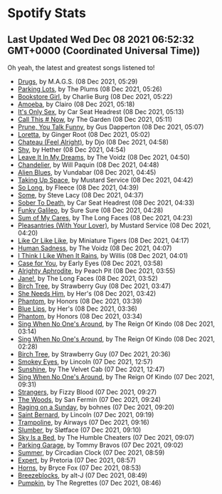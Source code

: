 
# Spotify Stats
## Last Updated Wed Dec 08 2021 06:52:32 GMT+0000 (Coordinated Universal Time))

Oh yeah, the latest and greatest songs listened to!

- [Drugs](https://www.last.fm/music/M.A.G.S./_/Drugs), by M.A.G.S. (08 Dec 2021, 05:29)
- [Parking Lots](https://www.last.fm/music/The+Plums/_/Parking+Lots), by The Plums (08 Dec 2021, 05:26)
- [Bookstore Girl](https://www.last.fm/music/Charlie+Burg/_/Bookstore+Girl), by Charlie Burg (08 Dec 2021, 05:22)
- [Amoeba](https://www.last.fm/music/Clairo/_/Amoeba), by Clairo (08 Dec 2021, 05:18)
- [It's Only Sex](https://www.last.fm/music/Car+Seat+Headrest/_/It%27s+Only+Sex), by Car Seat Headrest (08 Dec 2021, 05:13)
- [Call This # Now](https://www.last.fm/music/The+Garden/_/Call+This+%23+Now), by The Garden (08 Dec 2021, 05:11)
- [Prune, You Talk Funny](https://www.last.fm/music/Gus+Dapperton/_/Prune,+You+Talk+Funny), by Gus Dapperton (08 Dec 2021, 05:07)
- [Loretta](https://www.last.fm/music/Ginger+Root/_/Loretta), by Ginger Root (08 Dec 2021, 05:02)
- [Chateau (Feel Alright)](https://www.last.fm/music/Djo/_/Chateau+(Feel+Alright)), by Djo (08 Dec 2021, 04:58)
- [Shy](https://www.last.fm/music/Hether/_/Shy), by Hether (08 Dec 2021, 04:54)
- [Leave It In My Dreams](https://www.last.fm/music/The+Voidz/_/Leave+It+In+My+Dreams), by The Voidz (08 Dec 2021, 04:50)
- [Chandelier](https://www.last.fm/music/Will+Paquin/_/Chandelier), by Will Paquin (08 Dec 2021, 04:48)
- [Alien Blues](https://www.last.fm/music/Vundabar/_/Alien+Blues), by Vundabar (08 Dec 2021, 04:45)
- [Taking Up Space](https://www.last.fm/music/Mustard+Service/_/Taking+Up+Space), by Mustard Service (08 Dec 2021, 04:42)
- [So Long](https://www.last.fm/music/Fleece/_/So+Long), by Fleece (08 Dec 2021, 04:39)
- [Some](https://www.last.fm/music/Steve+Lacy/_/Some), by Steve Lacy (08 Dec 2021, 04:37)
- [Sober To Death](https://www.last.fm/music/Car+Seat+Headrest/_/Sober+To+Death), by Car Seat Headrest (08 Dec 2021, 04:33)
- [Funky Galileo](https://www.last.fm/music/Sure+Sure/_/Funky+Galileo), by Sure Sure (08 Dec 2021, 04:28)
- [Sum of My Cares](https://www.last.fm/music/The+Long+Faces/_/Sum+of+My+Cares), by The Long Faces (08 Dec 2021, 04:23)
- [Pleasantries (With Your Lover)](https://www.last.fm/music/Mustard+Service/_/Pleasantries+(With+Your+Lover)), by Mustard Service (08 Dec 2021, 04:20)
- [Like Or Like Like](https://www.last.fm/music/Miniature+Tigers/_/Like+Or+Like+Like), by Miniature Tigers (08 Dec 2021, 04:17)
- [Human Sadness](https://www.last.fm/music/The+Voidz/_/Human+Sadness), by The Voidz (08 Dec 2021, 04:07)
- [I Think I Like When It Rains](https://www.last.fm/music/Willis/_/I+Think+I+Like+When+It+Rains), by Willis (08 Dec 2021, 04:01)
- [Case for You](https://www.last.fm/music/Early+Eyes/_/Case+for+You), by Early Eyes (08 Dec 2021, 03:58)
- [Alrighty Aphrodite](https://www.last.fm/music/Peach+Pit/_/Alrighty+Aphrodite), by Peach Pit (08 Dec 2021, 03:55)
- [Jane!](https://www.last.fm/music/The+Long+Faces/_/Jane!), by The Long Faces (08 Dec 2021, 03:52)
- [Birch Tree](https://www.last.fm/music/Strawberry+Guy/_/Birch+Tree), by Strawberry Guy (08 Dec 2021, 03:47)
- [She Needs Him](https://www.last.fm/music/Her%27s/_/She+Needs+Him), by Her's (08 Dec 2021, 03:42)
- [Phantom](https://www.last.fm/music/Honors/_/Phantom), by Honors (08 Dec 2021, 03:39)
- [Blue Lips](https://www.last.fm/music/Her%27s/_/Blue+Lips), by Her's (08 Dec 2021, 03:36)
- [Phantom](https://www.last.fm/music/Honors/_/Phantom), by Honors (08 Dec 2021, 03:34)
- [Sing When No One's Around](https://www.last.fm/music/The+Reign+Of+Kindo/_/Sing+When+No+One%27s+Around), by The Reign Of Kindo (08 Dec 2021, 03:14)
- [Sing When No One's Around](https://www.last.fm/music/The+Reign+Of+Kindo/_/Sing+When+No+One%27s+Around), by The Reign Of Kindo (08 Dec 2021, 02:28)
- [Birch Tree](https://www.last.fm/music/Strawberry+Guy/_/Birch+Tree), by Strawberry Guy (07 Dec 2021, 20:36)
- [Smokey Eyes](https://www.last.fm/music/Lincoln/_/Smokey+Eyes), by Lincoln (07 Dec 2021, 12:57)
- [Sunshine](https://www.last.fm/music/The+Velvet+Cab/_/Sunshine), by The Velvet Cab (07 Dec 2021, 12:47)
- [Sing When No One's Around](https://www.last.fm/music/The+Reign+Of+Kindo/_/Sing+When+No+One%27s+Around), by The Reign Of Kindo (07 Dec 2021, 09:31)
- [Strangers](https://www.last.fm/music/Fizzy+Blood/_/Strangers), by Fizzy Blood (07 Dec 2021, 09:27)
- [The Woods](https://www.last.fm/music/San+Fermin/_/The+Woods), by San Fermin (07 Dec 2021, 09:24)
- [Raging on a Sunday](https://www.last.fm/music/bohnes/_/Raging+on+a+Sunday), by bohnes (07 Dec 2021, 09:20)
- [Saint Bernard](https://www.last.fm/music/Lincoln/_/Saint+Bernard), by Lincoln (07 Dec 2021, 09:19)
- [Trampoline](https://www.last.fm/music/Airways/_/Trampoline), by Airways (07 Dec 2021, 09:16)
- [Slumber](https://www.last.fm/music/Sl%C3%B8tface/_/Slumber), by Sløtface (07 Dec 2021, 09:10)
- [Sky Is a Bed](https://www.last.fm/music/The+Humble+Cheaters/_/Sky+Is+a+Bed), by The Humble Cheaters (07 Dec 2021, 09:07)
- [Parking Garage](https://www.last.fm/music/Tommy+Bravos/_/Parking+Garage), by Tommy Bravos (07 Dec 2021, 09:02)
- [Summer](https://www.last.fm/music/Circadian+Clock/_/Summer), by Circadian Clock (07 Dec 2021, 08:59)
- [Expert](https://www.last.fm/music/Pretoria/_/Expert), by Pretoria (07 Dec 2021, 08:57)
- [Horns](https://www.last.fm/music/Bryce+Fox/_/Horns), by Bryce Fox (07 Dec 2021, 08:53)
- [Breezeblocks](https://www.last.fm/music/alt-J/_/Breezeblocks), by alt-J (07 Dec 2021, 08:49)
- [Pumpkin](https://www.last.fm/music/The+Regrettes/_/Pumpkin), by The Regrettes (07 Dec 2021, 08:46)
